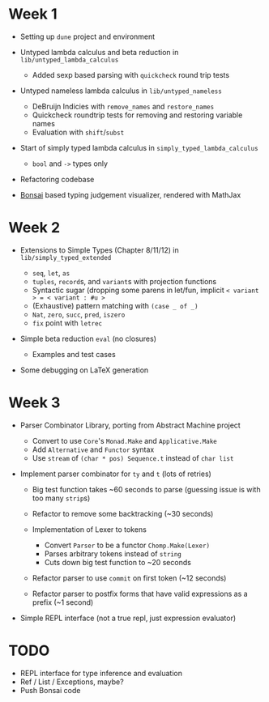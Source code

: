 # Week 1

- Setting up `dune` project and environment
- Untyped lambda calculus and beta reduction in `lib/untyped_lambda_calculus`

    - Added sexp based parsing with `quickcheck` round trip tests

- Untyped nameless lambda calculus in `lib/untyped_nameless`

    - DeBruijn Indicies with `remove_names` and `restore_names`
    - Quickcheck roundtrip tests for removing and restoring variable names
    - Evaluation with `shift`/`subst`

- Start of simply typed lambda calculus in `simply_typed_lambda_calculus`

    - `bool` and `->` types only

- Refactoring codebase
- [Bonsai](https://github.com/janestreet/bonsai) based typing judgement visualizer, rendered with MathJax

# Week 2

- Extensions to Simple Types (Chapter 8/11/12) in `lib/simply_typed_extended`

    - `seq`, `let`, `as`
    - `tuples`, `record`s, and `variant`s with projection functions
    - Syntactic sugar (dropping some parens in let/fun, implicit `< variant > = < variant : #u >` 
    - (Exhaustive) pattern matching with `(case _ of _)`
    - `Nat`, `zero`, `succ`, `pred`, `iszero`
    - `fix` point with `letrec`

- Simple beta reduction `eval` (no closures)

    - Examples and test cases

- Some debugging on LaTeX generation

# Week 3

- Parser Combinator Library, porting from Abstract Machine project

    - Convert to use `Core`'s `Monad.Make` and `Applicative.Make`
    - Add `Alternative` and `Functor` syntax
    - Use `stream` of `(char * pos) Sequence.t` instead of `char list`

- Implement parser combinator for `ty` and `t` (lots of retries)

    - Big test function takes ~60 seconds to parse (guessing issue is with too many `strip`s)
    - Refactor to remove some backtracking (~30 seconds)
    - Implementation of Lexer to tokens

        - Convert `Parser` to be a functor `Chomp.Make(Lexer)`
        - Parses arbitrary tokens instead of `string`
        - Cuts down big test function to ~20 seconds

    - Refactor parser to use `commit` on first token (~12 seconds)
    - Refactor parser to postfix forms that have valid expressions as a prefix (~1 second)

- Simple REPL interface (not a true repl, just expression evaluator)

# TODO

- REPL interface for type inference and evaluation
- Ref / List / Exceptions, maybe?
- Push Bonsai code
